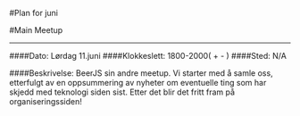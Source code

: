 #Plan for juni

#Main Meetup 

***

####Dato: Lørdag 11.juni
####Klokkeslett: 1800-2000( + - )
####Sted: N/A

####Beskrivelse: BeerJS sin andre meetup. Vi starter med å samle oss, etterfulgt av en oppsummering av nyheter om eventuelle ting som har skjedd med teknologi siden sist.
Etter det blir det fritt fram på organiseringssiden!
